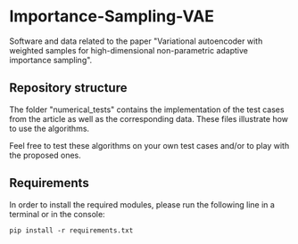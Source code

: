 # Importance-Sampling-VAE

Software and data related to the paper "Variational autoencoder with weighted samples for high-dimensional non-parametric adaptive importance sampling".

## Repository structure

The folder "numerical_tests" contains the implementation of the test cases from the article as well as the corresponding data. These files illustrate how to use the algorithms. 

Feel free to test these algorithms on your own test cases and/or to play with the proposed ones.


## Requirements

In order to install the required modules, please run the following line in a terminal or in the console:

```
pip install -r requirements.txt
```

